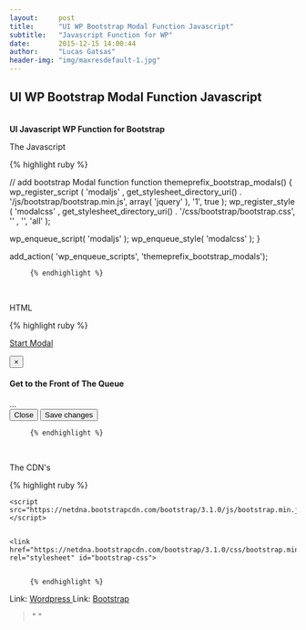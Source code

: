 ```yaml
---
layout:     post
title:      "UI WP Bootstrap Modal Function Javascript"
subtitle:   "Javascript Function for WP"
date:       2015-12-15 14:00:44
author:     "Lucas Gatsas"
header-img: "img/maxresdefault-1.jpg"
---
```


<h2 class="section-heading">UI WP Bootstrap Modal Function Javascript
</h2>

<br>
<strong>UI Javascript WP Function for Bootstrap </strong>


The Javascript 



{% highlight ruby %}



// add bootstrap Modal function 
function themeprefix_bootstrap_modals() {
  wp_register_script ( 'modaljs' , get_stylesheet_directory_uri() . '/js/bootstrap/bootstrap.min.js', array( 'jquery' ), '1', true );
  wp_register_style ( 'modalcss' , get_stylesheet_directory_uri() . '/css/bootstrap/bootstrap.css', '' , '', 'all' );
  
  wp_enqueue_script( 'modaljs' );
  wp_enqueue_style( 'modalcss' );
}

add_action( 'wp_enqueue_scripts', 'themeprefix_bootstrap_modals');

         {% endhighlight %}






<br>








HTML 

{% highlight ruby %}


<!-- Button trigger modal -->
<a class="btn btn-primary btn-lg" href="#myModal1" data-toggle="modal">Start Modal</a>

<!-- Modal -->
<div id="myModal1" class="modal fade" tabindex="-1">
  <div class="modal-dialog">
    <div class="modal-content">
      <div class="modal-header">
        <button class="close" type="button" data-dismiss="modal">×</button>
          <h4 class="modal-title">Get to the Front of The Queue</h4>
      </div>
      <div class="modal-body">...</div>
      <div class="modal-footer"><button class="btn btn-default" type="button" data-dismiss="modal">Close</button>
        <button class="btn btn-primary" type="button">Save changes</button></div>
      </div><!-- /.modal-content -->
  </div><!-- /.modal-dialog -->
</div><!-- /.modal -->




         {% endhighlight %}



<br>


The CDN's 

{% highlight ruby %}

    <script src="https://netdna.bootstrapcdn.com/bootstrap/3.1.0/js/bootstrap.min.js"></script>


    <link href="https://netdna.bootstrapcdn.com/bootstrap/3.1.0/css/bootstrap.min.css" rel="stylesheet" id="bootstrap-css">


         {% endhighlight %}


Link: <a href="https://wordpress.com" target="_blank"> Wordpress </a> 
Link: <a href="https://bootstrap.com" target="_blank"> Bootstrap</a> 




<blockquote>
"
"
</blockquote>

